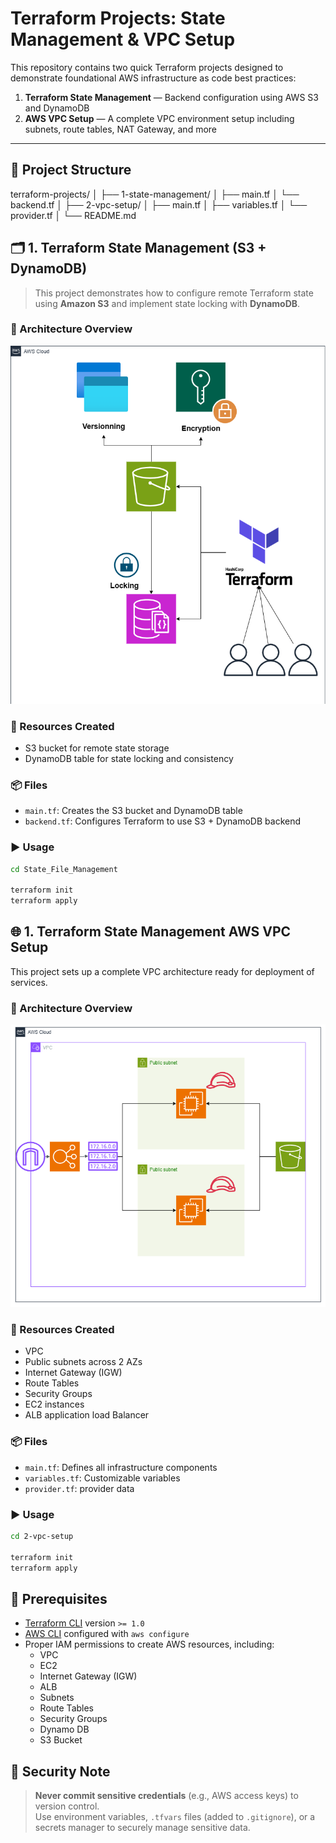 # Terraform Projects: State Management & VPC Setup

This repository contains two quick Terraform projects designed to demonstrate foundational AWS infrastructure as code best practices:

1. **Terraform State Management** — Backend configuration using AWS S3 and DynamoDB
2. **AWS VPC Setup** — A complete VPC environment setup including subnets, route tables, NAT Gateway, and more

---

## 📁 Project Structure

terraform-projects/
│
├── 1-state-management/
│ ├── main.tf
│ └── backend.tf
│
├── 2-vpc-setup/
│ ├── main.tf
│ ├── variables.tf
│ └── provider.tf
│
└── README.md

## 🗂 1. Terraform State Management (S3 + DynamoDB)

> This project demonstrates how to configure remote Terraform state using **Amazon S3** and implement state locking with **DynamoDB**.

### 🧠 Architecture Overview

![State Management Architecture](assets/terraform_backend.png)

### 🔧 Resources Created

- S3 bucket for remote state storage
- DynamoDB table for state locking and consistency

### 📦 Files

- `main.tf`: Creates the S3 bucket and DynamoDB table
- `backend.tf`: Configures Terraform to use S3 + DynamoDB backend

### ▶️ Usage

```bash
cd State_File_Management

terraform init
terraform apply
```

## 🌐 1. Terraform State Management AWS VPC Setup

This project sets up a complete VPC architecture ready for deployment of services.

### 🧠 Architecture Overview

![VPC Architecture](assets/vpc.PNG)

### 🔧 Resources Created

- VPC  
- Public subnets across 2 AZs  
- Internet Gateway (IGW)
- Route Tables  
- Security Groups
- EC2 instances
- ALB application load Balancer

### 📦 Files

- `main.tf`: Defines all infrastructure components  
- `variables.tf`: Customizable variables  
- `provider.tf`: provider data

### ▶️ Usage

```bash
cd 2-vpc-setup

terraform init
terraform apply
```

## 🧰 Prerequisites

- [Terraform CLI](https://developer.hashicorp.com/terraform/downloads) version `>= 1.0`
- [AWS CLI](https://docs.aws.amazon.com/cli/latest/userguide/install-cliv2.html) configured with `aws configure`
- Proper IAM permissions to create AWS resources, including:
  - VPC
  - EC2
  - Internet Gateway (IGW)
  - ALB
  - Subnets
  - Route Tables
  - Security Groups
  - Dynamo DB
  - S3 Bucket

## 🔐 Security Note

> **Never commit sensitive credentials** (e.g., AWS access keys) to version control.  
> Use environment variables, `.tfvars` files (added to `.gitignore`), or a secrets manager to securely manage sensitive data.
